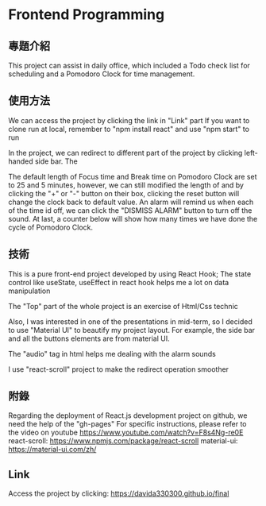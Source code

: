 # Frontend Programming
## 專題介紹
This project can assist in daily office, which included a Todo check list for scheduling and a Pomodoro Clock for time management. 

## 使用方法
We can access the project by clicking the link in "Link" part
If you want to clone run at local, remember to "npm install react" and use "npm start" to run

In the project, we can redirect to different part of the project by clicking left-handed side bar. The



The default length of Focus time and Break time on Pomodoro Clock are set to 25 and 5 minutes, however, we can still modified the length of and  by clicking the "+" or "-" button on their box, clicking the reset button will change the clock back to default value. An alarm will remind us when each of the time id off, we can click the "DISMISS ALARM" button to turn off the sound. At last, a counter below will show how many times we have done the cycle of Pomodoro Clock. 

## 技術
This is a pure front-end project developed by using React Hook; The state control like useState, useEffect in react hook helps me a lot on data manipulation

The "Top" part of the whole project is an exercise of Html/Css technic

Also, I was interested in one of the presentations in mid-term, so I decided to use "Material UI" to beautify my project layout. For example, the side bar and all the buttons elements are from material UI.

The "audio" tag in html helps me dealing with the alarm sounds  

I use "react-scroll" project to make the redirect operation smoother 

## 附錄
Regarding the deployment of React.js development project on github, we need the help of the "gh-pages"
For specific instructions, please refer to the video on youtube
https://www.youtube.com/watch?v=F8s4Ng-re0E
react-scroll:
https://www.npmjs.com/package/react-scroll
material-ui:
https://material-ui.com/zh/

## Link 
Access the project by clicking:
https://davida330300.github.io/final